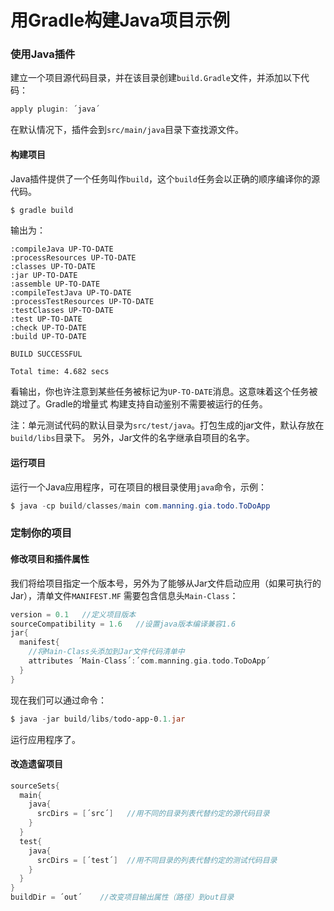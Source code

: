 用Gradle构建Java项目示例
======================
### 使用Java插件
建立一个项目源代码目录，并在该目录创建`build.Gradle`文件，并添加以下代码：
```gradle
apply plugin: ´java´
```
在默认情况下，插件会到`src/main/java`目录下查找源文件。

#### 构建项目
Java插件提供了一个任务叫作`build`，这个`build`任务会以正确的顺序编译你的源代码。
```powershell
$ gradle build
```
输出为：
```
:compileJava UP-TO-DATE
:processResources UP-TO-DATE
:classes UP-TO-DATE
:jar UP-TO-DATE
:assemble UP-TO-DATE
:compileTestJava UP-TO-DATE
:processTestResources UP-TO-DATE
:testClasses UP-TO-DATE
:test UP-TO-DATE
:check UP-TO-DATE
:build UP-TO-DATE

BUILD SUCCESSFUL

Total time: 4.682 secs
```
看输出，你也许注意到某些任务被标记为`UP-TO-DATE`消息。这意味着这个任务被跳过了。Gradle的增量式
构建支持自动鉴别不需要被运行的任务。

注：单元测试代码的默认目录为`src/test/java`。打包生成的jar文件，默认存放在`build/libs`目录下。
另外，Jar文件的名字继承自项目的名字。

#### 运行项目
运行一个Java应用程序，可在项目的根目录使用`java`命令，示例：
```powershell
$ java -cp build/classes/main com.manning.gia.todo.ToDoApp
```

### 定制你的项目
#### 修改项目和插件属性
我们将给项目指定一个版本号，另外为了能够从Jar文件启动应用（如果可执行的Jar），清单文件`MANIFEST.MF`
需要包含信息头`Main-Class`：
```gradle
version = 0.1   //定义项目版本
sourceCompatibility = 1.6   //设置java版本编译兼容1.6
jar{
  manifest{
    //将Main-Class头添加到Jar文件代码清单中
    attributes ´Main-Class´:´com.manning.gia.todo.ToDoApp´  
  }
}
```
现在我们可以通过命令：
```powershell
$ java -jar build/libs/todo-app-0.1.jar
```
运行应用程序了。
#### 改造遗留项目
```gradle
sourceSets{
  main{
    java{
      srcDirs = [´src´]   //用不同的目录列表代替约定的源代码目录
    }
  }
  test{
    java{
      srcDirs = [´test´]  //用不同目录的列表代替约定的测试代码目录
    }
  }
}
buildDir = ´out´    //改变项目输出属性（路径）到out目录
```
